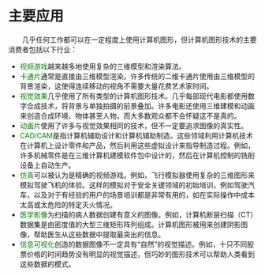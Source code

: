 # 主要应用

&emsp;&emsp;几乎任何工作都可以在一定程度上使用计算机图形，但计算机图形技术的主要消费者包括以下行业：

- <font color=green>视频游戏</font>越来越多地使用复杂的三维模型和渲染算法。
- <font color=green>卡通片</font>通常是直接由三维模型渲染。许多传统的二维卡通片使用由三维模型的背景渲染，这使得连续移动的视角不需要大量花费艺术家时间。
- <font color=green>视觉效果</font>几乎使用了所有类型的计算机图形技术。几乎每部现代电影都使用数字合成技术，将背景与单独拍摄的前景叠加。许多电影还使用三维建模和动画来创造合成环境、物体甚至人物，而大多数观众都不会怀疑这不是真的。
- <font color=green>动画片</font>使用了许多与视觉效果相同的技术，但不一定要追求图像的真实性。
- <font color=green>CAD/CAM</font>是指计算机辅助设计和计算机辅助制造。这些领域利用计算机技术在计算机上设计零件和产品，然后利用这些虚拟设计来指导制造过程。例如，许多机械零件是在三维计算机建模软件包中设计的，然后在计算机控制的铣削设备上自动生产。
- <font color=green>仿真</font>可以被认为是精确的视频游戏。例如，飞行模拟器使用复杂的三维图形来模拟驾驶飞机的体验。这样的模拟对于安全关键领域的初始培训，例如驾驶汽车，以及对于有经验的用户的场景培训都是非常有用的，如在实际操作中成本太高或太危险的特定灭火情况。
- <font color=green>医学影像</font>为扫描的病人数据创建有意义的图像。例如，计算机断层扫描（CT）数据集是由密度值的大型三维矩形阵列组成。计算机图形被用来创建阴影图像，帮助医生从这些数据中提取最突出的信息。
- <font color=green>信息可视化</font>创造的数据图像不一定具有“自然”的视觉描述。例如，十只不同股票价格的时间趋势没有明显的视觉描述，但巧妙的图形技术可以帮助人类看到这些数据的模式。

